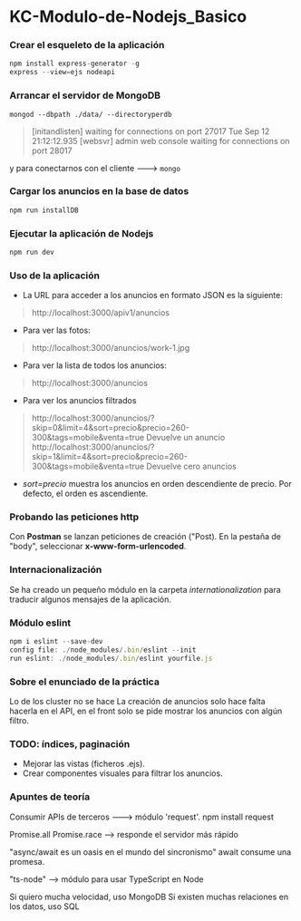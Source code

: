 # KC-Modulo-de-Nodejs_Basico

### Crear el esqueleto de la aplicación

```javascript
npm install express-generator -g
express --view=ejs nodeapi
```

### Arrancar el servidor de MongoDB

```
mongod --dbpath ./data/ --directoryperdb
```

> [initandlisten] waiting for connections on port 27017
> Tue Sep 12 21:12:12.935 [websvr] admin web console waiting for 
> connections on port 28017

y para conectarnos con el cliente --->
```mongo```

### Cargar los anuncios en la base de datos

```javascript
npm run installDB
```

### Ejecutar la aplicación de Nodejs

```javascript
npm run dev
```

### Uso de la aplicación

- La URL para acceder a los anuncios en formato JSON es la siguiente:
> http://localhost:3000/apiv1/anuncios

- Para ver las fotos:
> http://localhost:3000/anuncios/work-1.jpg

- Para ver la lista de todos los anuncios:
> http://localhost:3000/anuncios

- Para ver los anuncios filtrados
> http://localhost:3000/anuncios/?skip=0&limit=4&sort=precio&precio=260-300&tags=mobile&venta=true
Devuelve un anuncio
> http://localhost:3000/anuncios/?skip=1&limit=4&sort=precio&precio=260-300&tags=mobile&venta=true
Devuelve cero anuncios

  - *sort=precio* muestra los anuncios en orden descendiente de precio. Por defecto, el orden es ascendiente.

### Probando las peticiones http

Con **Postman** se lanzan peticiones de creación ("Post). En la pestaña de "body", seleccionar **x-www-form-urlencoded**.


### Internacionalización

Se ha creado un pequeño módulo en la carpeta *internationalization* para traducir algunos mensajes de la aplicación.

### Módulo eslint

```javascript
npm i eslint --save-dev
config file: ./node_modules/.bin/eslint --init
run eslint: ./node_modules/.bin/eslint yourfile.js
```

### Sobre el enunciado de la práctica

Lo de los cluster no se hace
La creación de anuncios solo hace falta hacerla en el API, 
en el front solo se pide mostrar los anuncios con algún filtro.

### TODO: índices, paginación

- Mejorar las vistas (ficheros .ejs).
- Crear componentes visuales para filtrar los anuncios.

### Apuntes de teoría

Consumir APIs de terceros ---> módulo 'request'. npm install request

Promise.all
Promise.race --> responde el servidor más rápido

"async/await es un oasis en el mundo del sincronismo"
await consume una promesa.

"ts-node" --> módulo para usar TypeScript en Node

Si quiero mucha velocidad, uso MongoDB
Si existen muchas relaciones en los datos, uso SQL 

